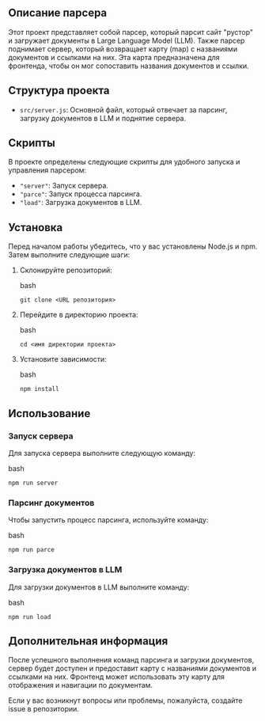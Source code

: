 Описание парсера
----------------

Этот проект представляет собой парсер, который парсит сайт "рустор" и загружает документы в Large Language Model (LLM). Также парсер поднимает сервер, который возвращает карту (map) с названиями документов и ссылками на них. Эта карта предназначена для фронтенда, чтобы он мог сопоставить названия документов и ссылки.

Структура проекта
-----------------

*   `src/server.js`: Основной файл, который отвечает за парсинг, загрузку документов в LLM и поднятие сервера.

Скрипты
-------

В проекте определены следующие скрипты для удобного запуска и управления парсером:

*   `"server"`: Запуск сервера.
*   `"parce"`: Запуск процесса парсинга.
*   `"load"`: Загрузка документов в LLM.

Установка
---------

Перед началом работы убедитесь, что у вас установлены Node.js и npm. Затем выполните следующие шаги:

1.  Склонируйте репозиторий:
    
    bash
    
    `git clone <URL репозитория>`
        
    
2.  Перейдите в директорию проекта:
    
    bash
    
    `cd <имя директории проекта>`
        
    
3.  Установите зависимости:
    
    bash
    
    `npm install`
        
    

Использование
-------------

### Запуск сервера

Для запуска сервера выполните следующую команду:

bash

`npm run server`
    

### Парсинг документов

Чтобы запустить процесс парсинга, используйте команду:

bash

`npm run parce`
    

### Загрузка документов в LLM

Для загрузки документов в LLM выполните команду:

bash

`npm run load`
    

Дополнительная информация
-------------------------

После успешного выполнения команд парсинга и загрузки документов, сервер будет доступен и предоставит карту с названиями документов и ссылками на них. Фронтенд может использовать эту карту для отображения и навигации по документам.

Если у вас возникнут вопросы или проблемы, пожалуйста, создайте issue в репозитории.